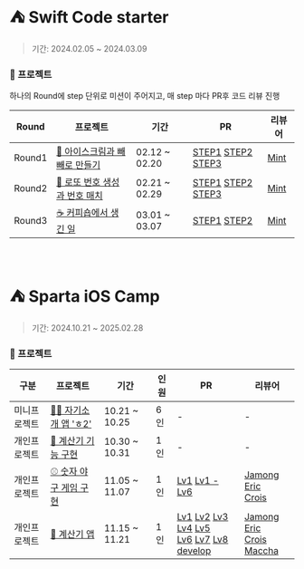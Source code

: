 # ⛺️ Swift Code starter
>기간:  2024.02.05 ~ 2024.03.09

### 📁 프로젝트
하나의 Round에 step 단위로 미션이 주어지고, 매 step 마다 PR후 코드 리뷰 진행

|Round|프로젝트|기간|PR|리뷰어|
|------|------|--|---|----|
|Round1|[🍨 아이스크림과 빼빼로 만들기](https://github.com/chaehyunp/swift-starter-Round1/tree/ss_14_smolder)|02.12 ~ 02.20|[STEP1](https://github.com/yagom-academy/swift-starter-Round1/pull/883)  [STEP2](https://github.com/yagom-academy/swift-starter-Round1/pull/893)  [STEP3](https://github.com/yagom-academy/swift-starter-Round1/pull/896)| [Mint](https://github.com/mint3382)|
|Round2|[🔢 로또 번호 생성과 번호 매치](https://github.com/chaehyunp/swift-starter-Round2/tree/ss_14_smolder)|02.21 ~ 02.29|[STEP1](https://github.com/yagom-academy/swift-starter-Round2/pull/713) [STEP2](https://github.com/yagom-academy/swift-starter-Round2/pull/714) [STEP3](https://github.com/yagom-academy/swift-starter-Round2/pull/718) | [Mint](https://github.com/mint3382)|
|Round3|[☕️ 커피숍에서 생긴 일](https://github.com/chaehyunp/swift-starter-Round3/tree/ss_14_smolder)|03.01 ~ 03.07|[STEP1](https://github.com/yagom-academy/swift-starter-Round3/pull/314) [STEP2](https://github.com/yagom-academy/swift-starter-Round3/pull/317) | [Mint](https://github.com/mint3382)|

</br>

# ⛺️ Sparta iOS Camp
>기간:  2024.10.21 ~ 2025.02.28

### 📁 프로젝트

|구분|프로젝트|기간|인원|PR|리뷰어|
|------|------|--|--|--|----|
|미니프로젝트|[🙋🏻 자기소개 앱 'ㅎ2'](https://github.com/CuissonEVEN/EvenH2.git)|10.21 ~ 10.25|6인| - | - |
|개인프로젝트|[🧮 계산기 기능 구현](https://github.com/chaehyunp/Week1-Calculator)|10.30 ~ 10.31|1인| - | - |
|개인프로젝트|[⚾️ 숫자 야구 게임 구현](https://github.com/chaehyunp/Week2-BaseballGame)|11.05 ~ 11.07|1인|[Lv1](https://github.com/SpartaCoding-iOS5/Week2-BaseballGame/pull/7) [Lv1 - Lv6](https://github.com/SpartaCoding-iOS5/Week2-BaseballGame/pull/21)|[Jamong](https://github.com/Jamong-mini) [Eric](https://github.com/ericKwon95) </br> [Crois](https://github.com/Crois0509)|
|개인프로젝트|[🧾 계산기 앱](https://github.com/chaehyunp/Week3-Calculator)|11.15 ~ 11.21|1인|[Lv1](https://github.com/SpartaCoding-iOS5/Week3-Calculator/pull/8) [Lv2](https://github.com/SpartaCoding-iOS5/Week3-Calculator/pull/10) [Lv3](https://github.com/SpartaCoding-iOS5/Week3-Calculator/pull/26) [Lv4](https://github.com/SpartaCoding-iOS5/Week3-Calculator/pull/27) [Lv5](https://github.com/SpartaCoding-iOS5/Week3-Calculator/pull/36) </br> [Lv6](https://github.com/SpartaCoding-iOS5/Week3-Calculator/pull/37) [Lv7](https://github.com/SpartaCoding-iOS5/Week3-Calculator/pull/38) [Lv8](https://github.com/SpartaCoding-iOS5/Week3-Calculator/pull/50) [develop](https://github.com/SpartaCoding-iOS5/Week3-Calculator/pull/55)|[Jamong](https://github.com/Jamong-mini) [Eric](https://github.com/ericKwon95) </br> [Crois](https://github.com/Crois0509) [Maccha](https://github.com/DoyleHWorks)|
